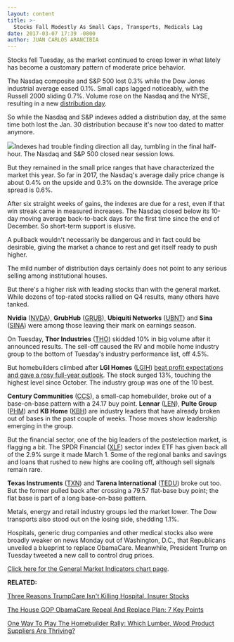 ```yaml
---
layout: content
title: >-
  Stocks Fall Modestly As Small Caps, Transports, Medicals Lag
date: 2017-03-07 17:39 -0800
author: JUAN CARLOS ARANCIBIA
---
```






Stocks fell Tuesday, as the market continued to creep lower in what lately has become a customary pattern of moderate price behavior.


The Nasdaq composite and S&P 500 lost 0.3% while the Dow Jones industrial average eased 0.1%. Small caps lagged noticeably, with the Russell 2000 sliding 0.7%. Volume rose on the Nasdaq and the NYSE, resulting in a new [distribution day](http://education.investors.com/lesson.aspx?id=735759&sourceid=735764).




So while the Nasdaq and S&P indexes added a distribution day, at the same time both lost the Jan. 30 distribution because it's now too dated to matter anymore.


![](https://www.investors.com/wp-content/uploads/2017/03/MP4-3_030717-167x300.png)Indexes had trouble finding direction all day, tumbling in the final half-hour. The Nasdaq and S&P 500 closed near session lows.


But they remained in the small price ranges that have characterized the market this year. So far in 2017, the Nasdaq's average daily price change is about 0.4% on the upside and 0.3% on the downside. The average price spread is 0.6%.


After six straight weeks of gains, the indexes are due for a rest, even if that win streak came in measured increases. The Nasdaq closed below its 10-day moving average back-to-back days for the first time since the end of December. So short-term support is elusive.


A pullback wouldn't necessarily be dangerous and in fact could be desirable, giving the market a chance to rest and get itself ready to push higher.


The mild number of distribution days certainly does not point to any serious selling among institutional houses.


But there's a higher risk with leading stocks than with the general market. While dozens of top-rated stocks rallied on Q4 results, many others have tanked.


**Nvidia** ([NVDA](https://research.investors.com/quote.aspx?symbol=NVDA)), **GrubHub** ([GRUB](https://research.investors.com/quote.aspx?symbol=GRUB)), **Ubiquiti Networks** ([UBNT](https://research.investors.com/quote.aspx?symbol=UBNT)) and **Sina** ([SINA](https://research.investors.com/quote.aspx?symbol=SINA)) were among those leaving their mark on earnings season.


On Tuesday, **Thor Industries** ([THO](https://research.investors.com/quote.aspx?symbol=THO)) skidded 10% in big volume after it announced results. The sell-off caused the RV and mobile home industry group to the bottom of Tuesday's industry performance list, off 4.5%.


But homebuilders climbed after **LGI Homes** ([LGIH](https://research.investors.com/quote.aspx?symbol=LGIH)) [beat profit expectations and gave a rosy full-year outlook](https://www.investors.com/news/lgi-homes-soars-on-earnings-builder-stocks-show-strength/). The stock surged 13%, touching the highest level since October. The industry group was one of the 10 best.


**Century Communities** ([CCS](https://research.investors.com/quote.aspx?symbol=CCS)), a small-cap homebuilder, broke out of a base-on-base pattern with a 24.17 buy point. **Lennar** ([LEN](https://research.investors.com/quote.aspx?symbol=LEN)), **Pulte Group** ([PHM](https://research.investors.com/quote.aspx?symbol=PHM)) and **KB Home** ([KBH](https://research.investors.com/quote.aspx?symbol=KBH)) are industry leaders that have already broken out of bases in the past couple of weeks. Those moves show leadership emerging in the group.


But the financial sector, one of the big leaders of the postelection market, is flagging a bit. The SPDR Financial ([XLF](https://research.investors.com/quote.aspx?symbol=XLF)) sector index ETF has given back all of the 2.9% surge it made March 1. Some of the regional banks and savings and loans that rushed to new highs are cooling off, although sell signals remain rare.


**Texas Instruments** ([TXN](https://research.investors.com/quote.aspx?symbol=TXN)) and **Tarena International** ([TEDU](https://research.investors.com/quote.aspx?symbol=TEDU)) broke out too. But the former pulled back after crossing a 79.57 flat-base buy point; the flat base is part of a long base-on-base pattern.


Metals, energy and retail industry groups led the market lower. The Dow transports also stood out on the losing side, shedding 1.1%.


Hospitals, generic drug companies and other medical stocks also were broadly weaker on news Monday out of Washington, D.C., that Republicans unveiled a blueprint to replace ObamaCare. Meanwhile, President Trump on Tuesday tweeted a new call to control drug prices.


[Click here for the General Market Indicators chart page](https://www.investors.com/wp-content/uploads/2017/03/IBD0703152848GMI.pdf).


**RELATED:**


[Three Reasons TrumpCare Isn't Killing Hospital, Insurer Stocks](https://www.investors.com/news/why-trumpcare-isnt-killing-hospital-insurer-stocks/)


[The House GOP ObamaCare Repeal And Replace Plan: 7 Key Points](https://www.investors.com/politics/house-gop-unveils-obamacare-repeal-and-replace-bill/)


[One Way To Play The Homebuilder Rally: Which Lumber, Wood Product Suppliers Are Thriving?](https://www.investors.com/research/industry-snapshot/moderate-but-steady-housing-recovery-fuels-wood-product-suppliers/)




